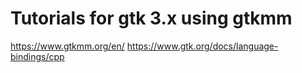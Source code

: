 # Tutorials for gtk 3.x using gtkmm
https://www.gtkmm.org/en/
https://www.gtk.org/docs/language-bindings/cpp
